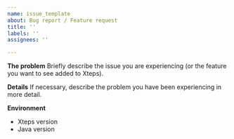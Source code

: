 ```yaml
---
name: issue_template
about: Bug report / Feature request
title: ''
labels: ''
assignees: ''

---
```


**The problem**
Briefly describe the issue you are experiencing (or the feature you want to see added to Xteps).

**Details**
If necessary, describe the problem you have been experiencing in more detail.

**Environment**

- Xteps version
- Java version

